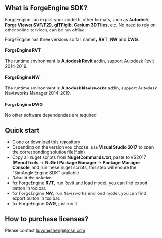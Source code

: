 ## What is ForgeEngine SDK?

ForgeEngine can export your model to other formats, such as **Autodesk Forge Viewer SVF/F2D**, **glTF/glb**, **Cesium 3D Tiles**, etc. No need to rely on other online services, can be run offline.

ForgeEngine has three versions so far, namely **RVT**, **NW** and **DWG**.

#### ForgeEngine RVT
The runtime environment is **Autodesk Revit** addin, support Autodesk Revit 2014-2019.

#### ForgeEngine NW
The runtime environment is **Autodesk Navisworks** addin, support Autodesk Navisworks Manager 2014-2019.

#### ForgeEngine DWG
No other software dependencies are required.


## Quick start

* Clone or download this repository
* Depending on the version you choose, use **Visual Studio 2017** to open the corresponding solution file(*.sln)
* Copy all nuget scripts from **NugetCommands.txt**, paste to VS2017 **(Menu)Tools** -> **NuGet Package Manager** -> **Package Manager Console**, and run these nuget scripts, this step will ensure the "BimAngle Engine SDK" available
* Rebuild the solution
* for ForgeEngine **RVT**, run Revit and load model, you can find export button in toolbar.
* for ForgeEngine **NW**, run Navisworks and load model, you can find export button in toolbar.
* for ForgeEngine **DWG**, just run it


## How to purchase licenses?
Please contact liuyongsheng@msn.com


